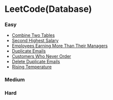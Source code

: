 # LeetCode(Database)

### Easy
* [ Combine Two Tables ](https://github.com/pasudo123/LearnSQL/blob/master/LeetCode/Easy/175.%20Combine%20Two%20Tables.sql)
* [ Second Highest Salary ](https://github.com/pasudo123/LearnSQL/blob/master/LeetCode/Easy/176.%20Second%20Highest%20Salary.sql)
* [ Employees Earning More Than Their Managers ]()
* [ Duplicate Emails ]()
* [ Customers Who Never Order ]()
* [ Delete Duplicate Emails ]()
* [ Rising Temperature ]()
### Medium
### Hard
